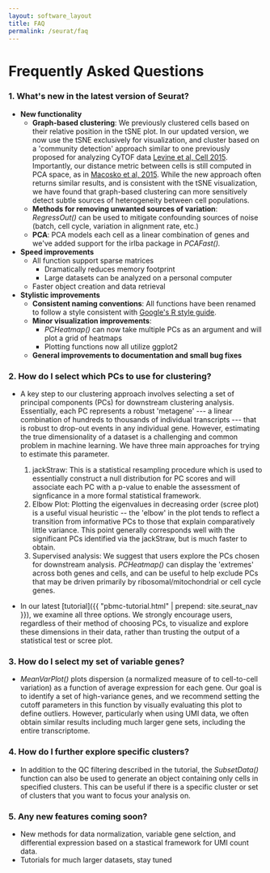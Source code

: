 ```yaml
---
layout: software_layout
title: FAQ
permalink: /seurat/faq
---
```

# Frequently Asked Questions

### 1. What's new in the latest version of Seurat?
* **New functionality**
	* **Graph-based clustering**: We previously clustered cells based on their relative position in the tSNE plot. In our updated version, we now use the tSNE exclusively for visualization, and cluster based on a 'community detection' approach similar to one previously proposed for analyzing CyTOF data [Levine et al, Cell 2015](http://www.cell.com/cell/references/S0092-8674(15)00637-6). Importantly, our distance metric between cells is still computed in PCA space, as in [Macosko et al, 2015](http://www.ncbi.nlm.nih.gov/pubmed/26000488). While the new approach often returns similar results, and is consistent with the tSNE visualization, we have found that graph-based clustering can more sensitively detect subtle sources of heterogeneity between cell populations.
	* **Methods for removing unwanted sources of variation**: *RegressOut()* can be used to mitigate confounding sources of noise (batch, cell cycle, variation in alignment rate, etc.)
	* **PCA**: PCA  models each cell as a linear combination of genes and we've added support for the irlba package in *PCAFast().*
* **Speed improvements**
	* All function support sparse matrices
		* Dramatically reduces memory footprint
		* Large datasets can be analyzed on a personal computer
	* Faster object creation and data retrieval
* **Stylistic improvements**
	* **Consistent naming conventions**: All functions have been renamed to follow a style consistent with [Google's R style guide](https://google.github.io/styleguide/Rguide.xml).
	* **Minor visualization improvements**:
		* *PCHeatmap()* can now take multiple PCs as an argument and will plot a grid of heatmaps
		* Plotting functions now all utilize ggplot2
	* **General improvements to documentation and small bug fixes**


### 2. How do I select which PCs to use for clustering?
* A key step to our clustering approach involves selecting a set of principal components (PCs) for downstream clustering analysis. Essentially, each PC represents a robust 'metagene' --- a linear combination of hundreds to thousands of individual transcripts --- that is robust to drop-out events in any individual gene. However, estimating the true dimensionality of a dataset is a challenging and common problem in machine learning. We have three main approaches for trying to estimate this parameter.
	1. jackStraw: This is a statistical resampling procedure which is used to essentially construct a null distribution for PC
	scores and will associate each PC with a p-value to enable the assessment of signficance in a more formal statistical framework.
	2. Elbow Plot: Plotting the eigenvalues in decreasing order (scree plot) is a useful visual heuristic -- the 'elbow' in the plot tends to reflect a transition from informative PCs to those that explain comparatively little variance. This point generally corresponds well with the significant PCs identified via the jackStraw, but is much faster to obtain.
	3. Supervised analysis: We suggest that users explore the PCs chosen for downstream analysis. *PCHeatmap()* can display the 'extremes' across both genes and cells, and can be useful to help exclude PCs that may be driven primarily by ribosomal/mitochondrial or cell cycle genes.

* In our latest [tutorial]({{ "pbmc-tutorial.html" | prepend: site.seurat_nav }}), we examine all three options. We strongly encourage users, regardless of their method of choosing PCs,
to visualize and explore these dimensions in their data, rather than trusting the output of a statistical test or scree plot.

### 3. How do I select my set of variable genes?
* *MeanVarPlot()* plots dispersion (a normalized measure of to cell-to-cell variation) as a function of average expression for each gene. Our goal is to identify a set of high-variance genes, and we recommend setting the cutoff parameters in this function by visually evaluating this plot to define outliers. However, particularly when using UMI data, we often obtain similar results including much larger gene sets, including the entire transcriptome.

### 4. How do I further explore specific clusters?
* In addition to the QC filtering described in the tutorial, the *SubsetData()* function can also be used to generate an object containing only cells in specified clusters. This can be useful if there is a specific cluster or set of clusters that you want to focus your analysis on.

### 5. Any new features coming soon?
* New methods for data normalization, variable gene selction, and differential expression based on a stastical framework
for UMI count data.
* Tutorials for much larger datasets, stay tuned
